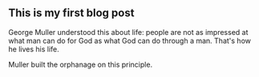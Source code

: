 ## This is my first blog post

George Muller understood this about life: people are not as impressed at what man can do for God as what God can do through a man. That's how he lives his life. 

Muller built the orphanage on this principle.